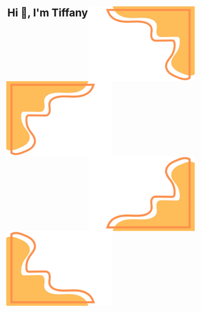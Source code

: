 <div align="center">
        <img  align="right" height="200" src="/rightt.png"  />
        <img align="left" height="200" src="/leftt.png"  />
        <h1 align="center">Hi 👋, I'm Tiffany</h1>
    </div>



<img  align="right" height="200" src="/rightb.png"  />
<img align="left" height="200" src="/leftb.png"  />
